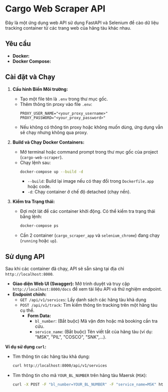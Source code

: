 # Cargo Web Scraper API

Đây là một ứng dụng web API sử dụng FastAPI và Selenium để cào dữ liệu tracking container từ các trang web của hãng tàu khác nhau.

## Yêu cầu

* **Docker:**
* **Docker Compose:**

## Cài đặt và Chạy

1.  **Cấu hình Biến Môi trường:**
    * Tạo một file tên là `.env` trong thư mục gốc.
    * Thêm thông tin proxy vào file `.env`:
        ```dotenv
        PROXY_USER_NAME="<your_proxy_username>"
        PROXY_PASSWORD="<your_proxy_password>"
        ```
    * Nếu không có thông tin proxy hoặc không muốn dùng, ứng dụng vẫn sẽ chạy nhưng không qua proxy.

2.  **Build và Chạy Docker Containers:**
    * Mở terminal hoặc command prompt trong thư mục gốc của project (`cargo-web-scraper`).
    * Chạy lệnh sau:
        ```bash
        docker-compose up --build -d
        ```
        * `--build`: Build lại image nếu có thay đổi trong `Dockerfile.app` hoặc code.
        * `-d`: Chạy container ở chế độ detached (chạy nền).

3.  **Kiểm tra Trạng thái:**
    * Đợi một lát để các container khởi động. Có thể kiểm tra trạng thái bằng lệnh:
        ```bash
        docker-compose ps
        ```
    * Cần 2 container (`cargo_scraper_app` và `selenium_chrome`) đang chạy (`running` hoặc `up`).

## Sử dụng API

Sau khi các container đã chạy, API sẽ sẵn sàng tại địa chỉ `http://localhost:8000`.

* **Giao diện Web UI (Swagger):** Mở trình duyệt và truy cập `http://localhost:8000/docs` để xem tài liệu API và thử nghiệm endpoint.
* **Endpoint chính:**
    * `GET /api/v1/services`: Lấy danh sách các hãng tàu khả dụng
    * `POST /api/v1/track`: Tìm kiếm thông tin tracking trên một hãng tàu cụ thể.
        * **Form Data:**
            * `bl_number`: (Bắt buộc) Mã vận đơn hoặc mã booking cần tra cứu.
            * `service_name`: (Bắt buộc) Tên viết tắt của hãng tàu (ví dụ: "MSK", "PIL", "COSCO", "SNK",...).

**Ví dụ sử dụng `curl`:**

* Tìm thông tin các hãng tàu khả dụng:
    ```bash
    curl http://localhost:8000/api/v1/services
    ```
* Tìm thông tin cho mã `YOUR_BL_NUMBER` trên hãng tàu Maersk (`MSK`):
    ```bash
    curl -X POST -F "bl_number=YOUR_BL_NUMBER" -F "service_name=MSK" http://localhost:8000/api/v1/track
    ```